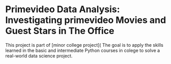 #  Primevideo Data Analysis: Investigating primevideo Movies and Guest Stars in The Office

This project is part of [minor college project](
The goal is to apply the skills learned in the basic and intermediate Python courses in colege to solve a real-world data science project.  

